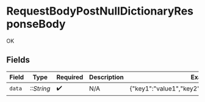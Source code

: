 # RequestBodyPostNullDictionaryResponseBody

OK


## Fields

| Field                                             | Type                                              | Required                                          | Description                                       | Example                                           |
| ------------------------------------------------- | ------------------------------------------------- | ------------------------------------------------- | ------------------------------------------------- | ------------------------------------------------- |
| `data`                                            | *::String*                                        | :heavy_check_mark:                                | N/A                                               | {"key1":"value1","key2":"value2","key3":"value3"} |